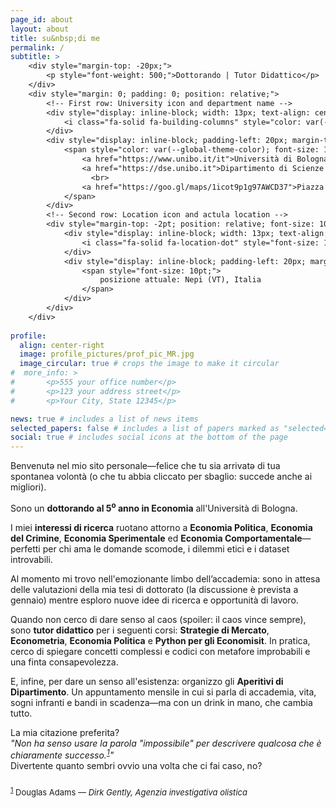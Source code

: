 ```yaml
---
page_id: about
layout: about
title: su&nbsp;di me
permalink: /
subtitle: >
    <div style="margin-top: -20px;">
        <p style="font-weight: 500;">Dottorando | Tutor Didattico</p>
    </div>
    <div style="margin: 0; padding: 0; position: relative;">
        <!-- First row: University icon and department name -->
        <div style="display: inline-block; width: 13px; text-align: center; position: absolute; top: 0; margin-top: -10pt; line-height: 14pt;">
            <i class="fa-solid fa-building-columns" style="color: var(--global-theme-color); font-size: 10pt;"></i>
        </div>
        <div style="display: inline-block; padding-left: 20px; margin-top: -10pt; line-height: 14pt;">
            <span style="color: var(--global-theme-color); font-size: 10pt; white-space: nowrap;">
                <a href="https://www.unibo.it/it">Università di Bologna,</a>
                <a href="https://dse.unibo.it">Dipartimento di Scienze Economiche</a>
                  <br>
                <a href="https://goo.gl/maps/1icot9p1g97AWCD37">Piazza Scaravilli 2, 40126, Bologna, Italia</a>
            </span>
        </div>
        <!-- Second row: Location icon and actula location -->
        <div style="margin-top: -2pt; position: relative; font-size: 10pt; margin-bottom: 15px; line-height: 14pt;">
            <div style="display: inline-block; width: 13px; text-align: center; position: absolute; top: 0; line-height: 14pt;">
                <i class="fa-solid fa-location-dot" style="font-size: 10pt;"></i>
            </div>
            <div style="display: inline-block; padding-left: 20px; margin-top: -12pt; line-height: 14pt;">
                <span style="font-size: 10pt;">
                    posizione attuale: Nepi (VT), Italia
                </span>
            </div>
        </div>
    </div>
    
profile:
  align: center-right
  image: profile_pictures/prof_pic_MR.jpg
  image_circular: true # crops the image to make it circular
#  more_info: >
#       <p>555 your office number</p>
#       <p>123 your address street</p>
#       <p>Your City, State 12345</p>

news: true # includes a list of news items
selected_papers: false # includes a list of papers marked as "selected={true}"
social: true # includes social icons at the bottom of the page
---
```


Benvenutə nel mio sito personale—felice che tu sia arrivatə di tua spontanea volontà (o che tu abbia cliccato per sbaglio: succede anche ai migliori).

Sono un <b style="color: $white-color;">dottorando al 5<sup>o</sup> anno in Economia</b> all'Università di Bologna.

I miei <b style="color: $white-color;">interessi di ricerca</b> ruotano attorno a <b style="color: $white-color;">Economia Politica</b>, <b style="color: $white-color;">Economia del Crimine</b>, <b style="color: $white-color;">Economia Sperimentale</b> ed <b style="color: $white-color;">Economia Comportamentale</b>—perfetti per chi ama le domande scomode, i dilemmi etici e i dataset introvabili.

Al momento mi trovo nell'emozionante limbo dell’accademia: sono in attesa delle valutazioni della mia tesi di dottorato (la discussione è prevista a gennaio) mentre esploro nuove idee di ricerca e opportunità di lavoro.

Quando non cerco di dare senso al caos (spoiler: il caos vince sempre), sono <b style="color: $white-color;">tutor didattico</b> per i seguenti corsi: <b style="color: $white-color;">Strategie di Mercato</b>, <b style="color: $white-color;">Econometria</b>, <b style="color: $white-color;">Economia Politica</b> e <b style="color: $white-color;">Python per gli Economisit</b>. In pratica, cerco di spiegare concetti complessi e codici con metafore improbabili e una finta consapevolezza.

E, infine, per dare un senso all'esistenza: organizzo gli <b style="color: $white-color;">Aperitivi di Dipartimento</b>. Un appuntamento mensile in cui si parla di accademia, vita, sogni infranti e bandi in scadenza—ma con un drink in mano, che cambia tutto.

La mia citazione preferita?  
<i>"Non ha senso usare la parola "impossibile" per descrivere qualcosa che è chiaramente successo.<sup><a href="#fn1" id="foot1">1</a></sup>"</i><br>
Divertente quanto sembri ovvio una volta che ci fai caso, no?

<div style="margin-top:1.5rem;"></div>

<p id="fn1" style="font-size:small;">
  <sup><a href="#foot1">1</a></sup> Douglas Adams — <i>Dirk Gently, Agenzia investigativa olistica</i>
</p>

